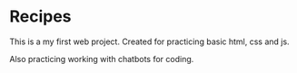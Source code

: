 # Recipes
This is a my first web project.
Created for practicing basic html, css and js.

Also practicing working with chatbots for coding.